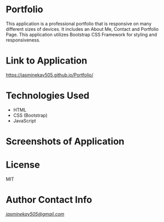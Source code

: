 # Portfolio

This application is a professional portfolio that is responsive on many different sizes of devices. It includes an About Me, Contact and Portfolio Page. This application utilizes Bootstrap CSS Framework for styling and responsiveness. 

# Link to Application
https://jasminekay505.github.io/Portfolio/

# Technologies Used
  * HTML
  * CSS (Bootstrap)
  * JavaScript

# Screenshots of Application

# License
MIT

# Author Contact Info
*jasminekay505@gmail.com*
